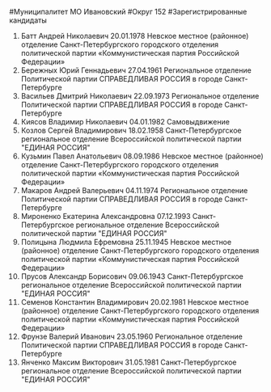 #Муниципалитет
МО Ивановский
#Округ
152
#Зарегистрированные кандидаты
1. Батт Андрей Николаевич 20.01.1978
Невское местное (районное) отделение Санкт-Петербургского городского отделения политической партии «Коммунистическая партия Российской Федерации»
2. Бережных Юрий Геннадьевич 27.04.1961
Региональное отделение Политической партии СПРАВЕДЛИВАЯ РОССИЯ в городе Санкт-Петербурге
3. Васильев Дмитрий Николаевич 22.09.1973
Региональное отделение Политической партии СПРАВЕДЛИВАЯ РОССИЯ в городе Санкт-Петербурге
4. Киясов Владимир Николаевич 04.01.1982
Самовыдвижение
5. Козлов Сергей Владимирович 18.02.1958
Санкт-Петербургское региональное отделение Всероссийской политической партии "ЕДИНАЯ РОССИЯ"
6. Кузьмин Павел Анатольевич 08.09.1986
Невское местное (районное) отделение Санкт-Петербургского городского отделения политической партии «Коммунистическая партия Российской Федерации»
7. Макаров Андрей Валерьевич 04.11.1974
Региональное отделение Политической партии СПРАВЕДЛИВАЯ РОССИЯ в городе Санкт-Петербурге
8. Мироненко Екатерина Александровна 07.12.1993
Санкт-Петербургское региональное отделение Всероссийской политической партии "ЕДИНАЯ РОССИЯ"
9. Полицына Людмила Ефремовна 25.11.1945
Невское местное (районное) отделение Санкт-Петербургского городского отделения политической партии «Коммунистическая партия Российской Федерации»
10. Прусов Александр Борисович 09.06.1943
Санкт-Петербургское региональное отделение Всероссийской политической партии "ЕДИНАЯ РОССИЯ"
11. Семенов Константин Владимирович 20.02.1981
Невское местное (районное) отделение Санкт-Петербургского городского отделения политической партии «Коммунистическая партия Российской Федерации»
12. Фрунзе Валерий Иванович 23.05.1960
Региональное отделение Политической партии СПРАВЕДЛИВАЯ РОССИЯ в городе Санкт-Петербурге
13. Янченко Максим Викторович 31.05.1981
Санкт-Петербургское региональное отделение Всероссийской политической партии "ЕДИНАЯ РОССИЯ"
